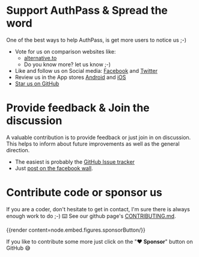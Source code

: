 # Support AuthPass & Spread the word

One of the best ways to help AuthPass, is get more users to notice us ;-)

* Vote for us on comparison websites like:
    * [alternative.to](https://alternativeto.net/software/authpass--password-manager/)
    * Do you know more? let us know ;-)
* Like and follow us on Social media: [Facebook](https://www.facebook.com/AuthPass/) and [Twitter](https://twitter.com/AuthPass/)
* Review us in the App stores [Android](https://play.google.com/store/apps/details?id=design.codeux.authpass&referrer=utm_source%3Dwebsite) and [iOS](https://apps.apple.com/app/authpass-password-manager/id1479297675?ls=1&ct=website-support&at=11l8ru)
* [Star us on GitHub](https://github.com/authpass/authpass)

# Provide feedback & Join the discussion

A valuable contribution is to provide feedback or just join in on discussion.
This helps to inform about future improvements as well as the general direction.

* The easiest is probably the [GitHub Issue tracker](https://github.com/authpass/authpass/issues)
* Just [post on the facebook wall](https://www.facebook.com/AuthPass/).

# Contribute code or sponsor us

If you are a coder, don't hesitate to get in contact, I'm sure there is always
enough work to do ;-) ⌨️ See our github page's [CONTRIBUTING.md](https://github.com/authpass/authpass/blob/master/CONTRIBUTING.md).

{{render content=node.embed.figures.sponsorButton/}}

If you like to contribute some more just click on the "**❤️ Sponsor**" button on GitHub 😅️


